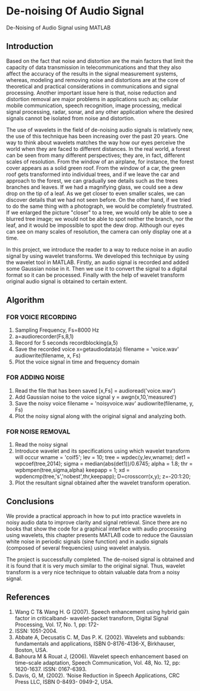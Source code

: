 # De-noising Of Audio Signal
De-Noising of Audio Signal using MATLAB


## Introduction
Based on the fact that noise and distortion are the main factors that limit the capacity of
data transmission in telecommunications and that they also affect the accuracy of the
results in the signal measurement systems, whereas, modeling and removing noise and
distortions are at the core of theoretical and practical considerations in communications
and signal processing. Another important issue here is that, noise reduction and
distortion removal are major problems in applications such as; cellular mobile
communication, speech recognition, image processing, medical signal processing, radar,
sonar, and any other application where the desired signals cannot be isolated from noise
and distortion.

The use of wavelets in the field of de-noising audio signals is relatively new, the use of
this technique has been increasing over the past 20 years. One way to think about
wavelets matches the way how our eyes perceive the world when they are faced to
different distances. In the real world, a forest can be seen from many different
perspectives; they are, in fact, different scales of resolution. From the window of an
airplane, for instance, the forest cover appears as a solid green roof. From the window of
a car, the green roof gets transformed into individual trees, and if we leave the car and
approach to the forest, we can gradually see details such as the trees branches and
leaves. If we had a magnifying glass, we could see a dew drop on the tip of a leaf. As we
get closer to even smaller scales, we can discover details that we had not seen before.
On the other hand, if we tried to do the same thing with a photograph, we would be
completely frustrated. If we enlarged the picture "closer" to a tree, we would only be
able to see a blurred tree image; we would not be able to spot neither the branch, nor
the leaf, and it would be impossible to spot the dew drop. Although our eyes can see on
many scales of resolution, the camera can only display one at a time.

In this project, we introduce the reader to a way to reduce noise in an audio signal by
using wavelet transforms. We developed this technique by using the wavelet tool in
MATLAB. Firstly, an audio signal is recorded and added some Gaussian noise in it. Then
we use it to convert the signal to a digital format so it can be processed. Finally with the
help of wavelet transform original audio signal is obtained to certain extent.


## Algorithm
### FOR VOICE RECORDING
  1. Sampling Frequency, Fs=8000 Hz
  2. a=audiorecorder(Fs,8,1)
  3. Record for 5 seconds
     recordblocking(a,5)
  4. Save the recorded voice
     x=getaudiodata(a)
     filename = 'voice.wav'
     audiowrite(filename, x, Fs)
  5. Plot the voice signal in time and frequency domain

### FOR ADDING NOISE
  1. Read the file that has been saved
     [x,Fs] = audioread('voice.wav')
  2. Add Gaussian noise to the voice signal
     y = awgn(x,10,'measured')
  3. Save the noisy voice
     filename = 'noisyvoice.wav'
     audiowrite(filename, y, Fs)
  4. Plot the noisy signal along with the original signal and analyzing both.

### FOR NOISE REMOVAL
  1. Read the noisy signal
  2. Introduce wavelet and its specifications using which wavelet transform will occur
     wname = 'coif5';
     lev = 10;
     tree = wpdec(y,lev,wname);
     det1 = wpcoef(tree,2014);
     sigma = median(abs(det1))/0.6745;
     alpha = 1.8;
     thr = wpbmpen(tree,sigma,alpha)
     keepapp = 1;
     xd = wpdencmp(tree,'s','nobest',thr,keepapp);
     D=crosscorr(x,y);
     z=-20:1:20;
  3. Plot the resultant signal obtained after the wavelet transform operation.


## Conclusions
We provide a practical approach in how to put into practice wavelets in noisy audio data
to improve clarity and signal retrieval. Since there are no books that show the code for a
graphical interface with audio processing using wavelets, this chapter presents MATLAB
code to reduce the Gaussian white noise in periodic signals (sine function) and in audio
signals (composed of several frequencies) using wavelet analysis.

The project is successfully completed. The de-noised signal is obtained and it is found that
it is very much similar to the original signal. Thus, wavelet transform is a very nice
technique to obtain valuable data from a noisy signal.


## References
1. Wang C T& Wang H. G (2007). Speech enhancement using hybrid gain factor in
criticalband- wavelet-packet transform, Digital Signal Processing, Vol. 17, No. 1, pp: 172-
188. ISSN: 1051-2004.
2. Abbate A, Decusatis C. M, Das P. K. (2002). Wavelets and subbands: fundamentals and
applications, ISBN 0-8176-4136-X, Birkhauser, Boston, USA.
3. Bahoura M & Rouat J, (2006). Wavelet speech enhancement based on time–scale
adaptation, Speech Communication, Vol. 48, No. 12, pp: 1620-1637. ISSN: 0167-6393.
4. Davis, G, M, (2002). ‘Noise Reduction in Speech Applications, CRC Press LLC, ISBN 0-8493-
0949-2, USA.
